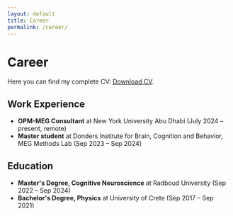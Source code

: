 ```yaml
---
layout: default
title: Career
permalink: /career/
---
```


# Career

Here you can find my complete CV: [Download CV](static/assets/docs/AcademicCV_KonstantinosTsilimparis.pdf).

## Work Experience
- **OPM-MEG Consultant** at New York University Abu Dhabi (July 2024 – present, remote)
- **Master student** at Donders Institute for Brain, Cognition and Behavior, MEG Methods Lab (Sep 2023 – Sep 2024)


## Education
- **Master's Degree, Cognitive Neuroscience** at Radboud University (Sep 2022 – Sep 2024)
- **Bachelor's Degree, Physics** at University of Crete (Sep 2017 – Sep 2021)